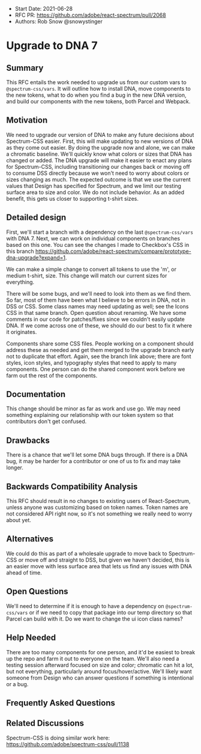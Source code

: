 <!-- Copyright 2020 Adobe. All rights reserved.
This file is licensed to you under the Apache License, Version 2.0 (the "License");
you may not use this file except in compliance with the License. You may obtain a copy
of the License at http://www.apache.org/licenses/LICENSE-2.0
Unless required by applicable law or agreed to in writing, software distributed under
the License is distributed on an "AS IS" BASIS, WITHOUT WARRANTIES OR REPRESENTATIONS
OF ANY KIND, either express or implied. See the License for the specific language
governing permissions and limitations under the License. -->

- Start Date: 2021-06-28
- RFC PR: https://github.com/adobe/react-spectrum/pull/2068
- Authors: Rob Snow @snowystinger

# Upgrade to DNA 7

## Summary

<!-- One-paragraph explanation of the feature. -->
This RFC entails the work needed to upgrade us from our custom vars to `@spectrum-css/vars`. It will outline
how to install DNA, move components to the new tokens, what to do when you find a bug in the new DNA version,
and build our components with the new tokens, both Parcel and Webpack.

## Motivation

<!-- Why are we doing this? What use cases does it support? What is the expected
outcome? -->
We need to upgrade our version of DNA to make any future decisions about Spectrum-CSS easier.
First, this will make updating to new versions of DNA as they come out easier.
By doing the upgrade now and alone, we can make a chromatic baseline. We'll quickly know what colors or sizes that DNA
has changed or added.
The DNA upgrade will make it easier to enact any plans for Spectrum-CSS, including transitioning our changes back or moving off
to consume DSS directly because we won't need to worry about colors or sizes changing as much.
The expected outcome is that we use the current values that Design has specified for Spectrum,
and we limit our testing surface area to size and color. We do not include behavior.
As an added benefit, this gets us closer to supporting t-shirt sizes.

## Detailed design

<!--
   This is the bulk of the RFC.

   Explain the Design with enough detail that someone familiar with React-Spectrum
   can implement it by reading this document. Please get into specifics
   of your approach, corner cases, and examples of how the change will be
   used. Be sure to define any new terms in this section.
-->
First, we'll start a branch with a dependency on the last `@spectrum-css/vars` with DNA 7.
Next, we can work on individual components on branches based on this one. You can see the changes I made to
Checkbox's CSS in this branch https://github.com/adobe/react-spectrum/compare/prototype-dna-upgrade?expand=1.


We can make a simple change to convert all tokens to use the 'm', or medium t-shirt, size.
This change will match our current sizes for everything.


There will be some bugs, and we'll need to look into them as we find them. So far, most of them have been what I
believe to be errors in DNA, not in DSS or CSS.
Some class names may need updating as well; see the Icons CSS in that same branch. Open question about renaming.
We have some comments in our code for patches/fixes since we couldn't easily update DNA.
If we come across one of these, we should do our best to fix it where it originates.


Components share some CSS files. People working on a component should address these
as needed and get them merged to the upgrade branch early not to duplicate that effort.
Again, see the branch link above; there are font styles, icon styles, and typography styles that need to apply to many
components. One person can do the shared component work before we farm out the rest of the components.

## Documentation

<!--
    How will this RFC be documented? Does it need a formal announcement to explain 
  the motivation?
-->
This change should be minor as far as work and use go. We may need something explaining our relationship
with our token system so that contributors don't get confused.

## Drawbacks

<!--
    Why should we *not* do this? Consider why adding this into React-Spectrum
    might not benefit the project or the community. Attempt to think about any opposing viewpoints that reviewers might bring up. 

    Any change has potential downsides, including increased maintenance burden, incompatibility with other tools, breaking existing user experience, etc. Try to identify as many potential problems with
    implementing this RFC as possible.
-->
There is a chance that we'll let some DNA bugs through. If there is a DNA bug, it may be
harder for a contributor or one of us to fix and may take longer.

## Backwards Compatibility Analysis

<!--
    How does this change affect existing React-Spectrum users? Will any behavior
    change for them? If so, how are you going to minimize the disruption
    to existing users?
-->
This RFC should result in no changes to existing users of React-Spectrum, unless anyone was customizing based on token names.
Token names are not considered API right now, so it's not something we really need to worry about yet.

## Alternatives

<!--
    What other designs did you consider? Why did you decide against those?

    This section should also include prior art, such as whether similar
    projects have already implemented a similar feature.
-->

We could do this as part of a wholesale upgrade to move back to Spectrum-CSS or move off and straight to DSS,
but given we haven't decided, this is an easier move with less surface area that lets us find any issues with DNA ahead of time.

## Open Questions

<!--
    This section is optional, but is suggested for a first draft.

    What parts of this proposal are you unclear about? What do you
    need to know before you can finalize this RFC?

    List the questions that you'd like reviewers to focus on. When
    you've received the answers and updated the Design to reflect them, 
    you can remove this section.
-->
We'll need to determine if it is enough to have a dependency on `@spectrum-css/vars`
or if we need to copy that package into our temp directory so that Parcel can build with it.
Do we want to change the ui icon class names?

## Help Needed

<!--
    This section is optional.

    Are you able to implement this RFC on your own? If not, what kind
    of help would you need from the team?
-->
There are too many components for one person, and it'd be easiest to break up the repo and farm it out to everyone on the team.
We'll also need a testing session afterward focused on size and color; chromatic can hit a lot, but not everything, particularly
around focus/hover/active.
We'll likely want someone from Design who can answer questions if something is intentional or a bug.

## Frequently Asked Questions

<!--
    This section is optional but suggested.

    Try to anticipate points of clarification that might be needed by
    the people reviewing this RFC. Include those questions and answers
    in this section.
-->

## Related Discussions

<!--
    This section is optional but suggested.

    If there is an issue, pull request, or other URL that provides useful
    context for this proposal, please include those links here.
-->
Spectrum-CSS is doing similar work here: https://github.com/adobe/spectrum-css/pull/1138
